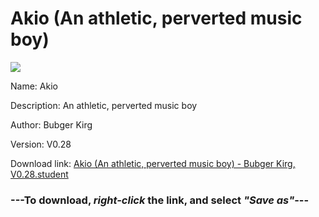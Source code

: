 # Akio (An athletic, perverted music boy)

<img src = "https://raw.githubusercontent.com/Arbiter1223/Koukou-Gurashi-Custom-Students/master/Students/Files/Akio%20(An%20athletic%2C%20perverted%20music%20boy).png">

Name: Akio

Description: An athletic, perverted music boy

Author: Bubger Kirg

Version: V0.28

Download link: <a href="https://raw.githubusercontent.com/Arbiter1223/Koukou-Gurashi-Custom-Students/master/Students/Files/Akio%20(An%20athletic%2C%20perverted%20music%20boy)%20-%20Bubger%20Kirg%2C%20V0.28.student">Akio (An athletic, perverted music boy) - Bubger Kirg, V0.28.student</a>

### ---**To download, _right-click_ the link, and select _"Save as"_**---

